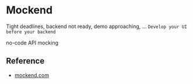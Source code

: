 # Mockend

Tight deadlines, backend not ready, demo approaching, ... `Develop your UI before your backend`

no-code API mocking

## Reference

- [mockend.com](https://mockend.com/)
